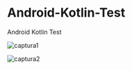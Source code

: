 # Android-Kotlin-Test
Android Kotlin Test

![captura1](https://user-images.githubusercontent.com/72764480/144479046-a3052d26-d1bb-4e97-8f62-c7a3d8aecd58.png)

![captura2](https://user-images.githubusercontent.com/72764480/144479333-e40ab033-64f0-422c-aa1f-c28c85ac3fea.png)
